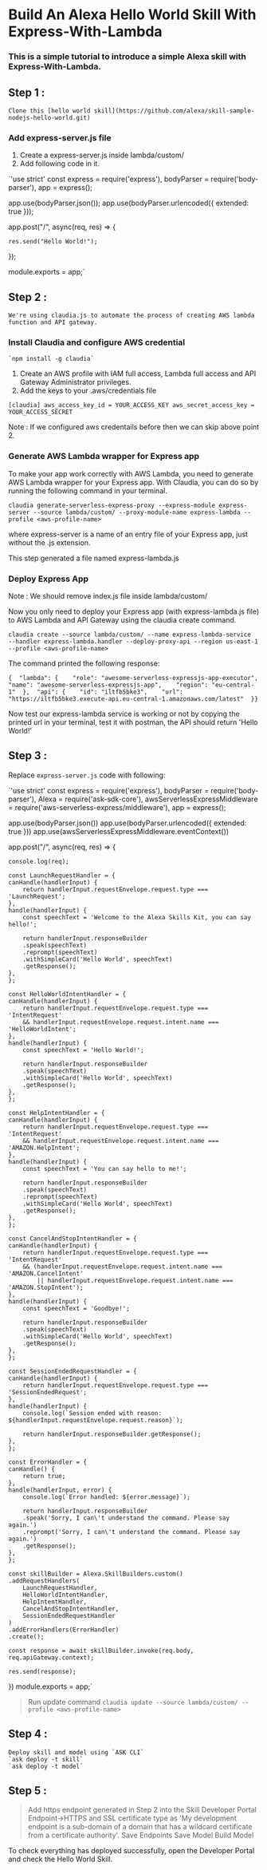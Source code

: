 # Build An Alexa Hello World Skill With Express-With-Lambda

### This is a simple tutorial to introduce a simple Alexa skill with Express-With-Lambda.

## Step 1 : 
    Clone this [hello world skill](https://github.com/alexa/skill-sample-nodejs-hello-world.git)

### Add express-server.js file

1. Create a express-server.js inside lambda/custom/
2. Add following code in it.

`'use strict'
const express = require('express'),
      bodyParser = require('body-parser'),
      app = express();

app.use(bodyParser.json());
app.use(bodyParser.urlencoded({ extended: true }));

app.post("/", async(req, res) => {

    res.send("Hello World!");
});

module.exports = app;`

## Step 2 :
    We're using claudia.js to automate the process of creating AWS lambda function and API gateway.

### Install Claudia and configure AWS credential
    `npm install -g claudia`

1. Create an AWS profile with IAM full access, Lambda full access and API Gateway Administrator privileges.
2. Add the keys to your .aws/credentials file

`[claudia]
aws_access_key_id = YOUR_ACCESS_KEY
aws_secret_access_key = YOUR_ACCESS_SECRET`

Note : If we configured aws credentails before then we can skip above point 2.

### Generate AWS Lambda wrapper for Express app

To make your app work correctly with AWS Lambda, you need to generate AWS Lambda wrapper for your Express app. With Claudia, you can do so by running the following command in your terminal.

`claudia generate-serverless-express-proxy --express-module express-server --source lambda/custom/ --proxy-module-name express-lambda --profile <aws-profile-name>`

where express-server is a name of an entry file of your Express app, just without the .js extension.

This step generated a file named express-lambda.js

### Deploy Express App

Note : We should remove index.js file inside lambda/custom/

Now you only need to deploy your Express app (with express-lambda.js file) to AWS Lambda and API Gateway using the claudia create command.

`claudia create --source lambda/custom/ --name express-lambda-service  --handler express-lambda.handler --deploy-proxy-api --region us-east-1 --profile <aws-profile-name>`

The command printed the following response:

`{  "lambda": {    "role": "awesome-serverless-expressjs-app-executor",    "name": "awesome-serverless-expressjs-app",    "region": "eu-central-1"  },  "api": {    "id": "iltfb5bke3",    "url": "https://iltfb5bke3.execute-api.eu-central-1.amazonaws.com/latest"  }}
`

Now test our express-lambda service is working or not by copying the printed url in your terminal, test it with postman, the API should return 'Hello World!'

## Step 3 :

 Replace `express-server.js` code with following:

`'use strict'
const express = require('express'),
      bodyParser = require('body-parser'),
      Alexa = require('ask-sdk-core'),
      awsServerlessExpressMiddleware = require('aws-serverless-express/middleware'),
      app = express();

app.use(bodyParser.json())
app.use(bodyParser.urlencoded({ extended: true }))
app.use(awsServerlessExpressMiddleware.eventContext())
      
app.post("/", async(req, res) => {

    console.log(req);

    const LaunchRequestHandler = {
    canHandle(handlerInput) {
        return handlerInput.requestEnvelope.request.type === 'LaunchRequest';
    },
    handle(handlerInput) {
        const speechText = 'Welcome to the Alexa Skills Kit, you can say hello!';

        return handlerInput.responseBuilder
        .speak(speechText)
        .reprompt(speechText)
        .withSimpleCard('Hello World', speechText)
        .getResponse();
    },
    };

    const HelloWorldIntentHandler = {
    canHandle(handlerInput) {
        return handlerInput.requestEnvelope.request.type === 'IntentRequest'
        && handlerInput.requestEnvelope.request.intent.name === 'HelloWorldIntent';
    },
    handle(handlerInput) {
        const speechText = 'Hello World!';

        return handlerInput.responseBuilder
        .speak(speechText)
        .withSimpleCard('Hello World', speechText)
        .getResponse();
    },
    };

    const HelpIntentHandler = {
    canHandle(handlerInput) {
        return handlerInput.requestEnvelope.request.type === 'IntentRequest'
        && handlerInput.requestEnvelope.request.intent.name === 'AMAZON.HelpIntent';
    },
    handle(handlerInput) {
        const speechText = 'You can say hello to me!';

        return handlerInput.responseBuilder
        .speak(speechText)
        .reprompt(speechText)
        .withSimpleCard('Hello World', speechText)
        .getResponse();
    },
    };

    const CancelAndStopIntentHandler = {
    canHandle(handlerInput) {
        return handlerInput.requestEnvelope.request.type === 'IntentRequest'
        && (handlerInput.requestEnvelope.request.intent.name === 'AMAZON.CancelIntent'
            || handlerInput.requestEnvelope.request.intent.name === 'AMAZON.StopIntent');
    },
    handle(handlerInput) {
        const speechText = 'Goodbye!';

        return handlerInput.responseBuilder
        .speak(speechText)
        .withSimpleCard('Hello World', speechText)
        .getResponse();
    },
    };

    const SessionEndedRequestHandler = {
    canHandle(handlerInput) {
        return handlerInput.requestEnvelope.request.type === 'SessionEndedRequest';
    },
    handle(handlerInput) {
        console.log(`Session ended with reason: ${handlerInput.requestEnvelope.request.reason}`);

        return handlerInput.responseBuilder.getResponse();
    },
    };

    const ErrorHandler = {
    canHandle() {
        return true;
    },
    handle(handlerInput, error) {
        console.log(`Error handled: ${error.message}`);

        return handlerInput.responseBuilder
        .speak('Sorry, I can\'t understand the command. Please say again.')
        .reprompt('Sorry, I can\'t understand the command. Please say again.')
        .getResponse();
    },
    };

    const skillBuilder = Alexa.SkillBuilders.custom()
    .addRequestHandlers(
        LaunchRequestHandler,
        HelloWorldIntentHandler,
        HelpIntentHandler,
        CancelAndStopIntentHandler,
        SessionEndedRequestHandler
    )
    .addErrorHandlers(ErrorHandler)
    .create();

    const response = await skillBuilder.invoke(req.body, req.apiGateway.context);

    res.send(response);
})
module.exports = app;`

> Run update command
    `claudia update --source lambda/custom/ --profile <aws-profile-name>`

## Step 4 :

    Deploy skill and model using `ASK CLI`
    `ask deploy -t skill`
    `ask deploy -t model`

## Step 5 :
> Add https endpoint generated in Step 2 into the Skill Developer Portal Endpoint->HTTPS and SSL certificate type as 'My development endpoint is a sub-domain of a domain that has a wildcard certificate from a certificate authority'.
> Save Endpoints
> Save Model
> Build Model

To check everything has deployed successfully, open the Developer Portal and check the Hello World Skill.